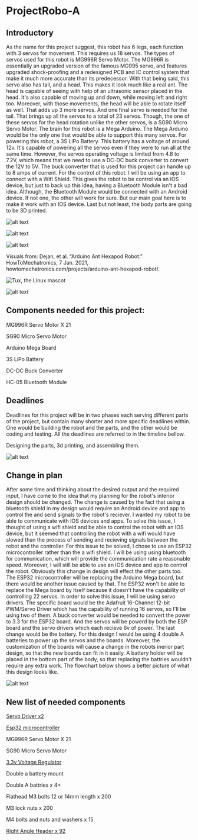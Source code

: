 # ProjectRobo-A
## Introductory 
As the name for this project suggest, this robot has 6 legs, each function with 3 servos for movement. This requires us 18 servos. The types of servos used for this robot is 
MG996R Servo Motor. The MG996R is essentially an upgraded version of the famous MG995 servo, and features upgraded shock-proofing and a redesigned PCB and IC control system that 
make it much more accurate than its predecessor. With that being said, this servo also has tail, and a head. This makes it look much like a real ant. The head is capable of seeing 
with help of an ultrasonic sensor placed in the head. It's also capable of moving up and down, while moving left and right too. Moreover, with those movements, the head will be 
able to rotate itself as well. That adds up 3 more servos. And one final servo is needed for the tail.  That brings up all the servos to a total of 23 servos. Though, the one 
of these servos for the head rotation unlike the other servos, is a SG90 Micro Servo Motor. The brain for this robot is a Mega Arduino. The Mega Arduino would be the only one that 
would be able to support this many servos. For powering this robot, a 3S LiPo Battery. This battery has a voltage of around 12v. It's capable of powering all the servos even if 
they were to run all at the same time. However, the servos operating voltage is limited from 4.8 to 7.2V, which means that we need to use a DC-DC buck converter to convert the 12V 
to 5V. The buck converter that is used for this project can handle up to 8 amps of current. For the control of this robot. I will be using an app to connect with a Wifi Shield. 
This gives the robot to be control via an IOS device, but just to back up this idea, having a Bluetooth Module isn't a bad idea. Although, the Bluetooth Module would be connected 
with an Android device. If not one, the other will work for sure. But our main goal here is to make it work with an IOS device. Last but not least, the body parts are going to be 
3D printed.





![alt text](https://github.com/afaqirz67/ProjectRobo-A/blob/main/images/Arduino-Ant-Robot-3D-Model-768x432.jpg?raw=true)


![alt text](https://github.com/afaqirz67/ProjectRobo-A/blob/main/images/Hexapod-3D-Model-768x432.jpg?raw=true)

![alt text](https://github.com/afaqirz67/ProjectRobo-A/blob/main/images/Arduino-Hexapod-Ant-Robot-Circuit-Diagram.png?raw=true)

Visuals from:
Dejan, et al. “Arduino Ant Hexapod Robot.” HowToMechatronics, 7 Jan. 2021, howtomechatronics.com/projects/arduino-ant-hexapod-robot/. 

 ![Tux, the Linux mascot](https://github.com/afaqirz67/ProjectRobo-A/blob/main/images/pd1.jpg?raw=true)

![alt text](https://github.com/afaqirz67/ProjectRobo-A/blob/main/images/pdraw.jpg?raw=true)

## Components needed for this project:

MG996R Servo Motor X 21 

SG90 Micro Servo Motor 

Arduino Mega Board 

3S LiPo Battery 

DC-DC Buck Converter 

HC-05 Bluetooth Module  

## Deadlines

Deadlines for this project will be in two phases each serving different parts of the project, but contain many shorter and more specific deadlines within. One would be building the robot and the parts, and the other would be coding and testing. All the deadlines are referred to in the timeline bellow.

Designing the parts, 3d printing, and assembling them.


![alt text](https://github.com/afaqirz67/ProjectRobo-A/blob/main/images/Project%20Robo-A%20deadlines.png?raw=true)


## Change in plan
After some time and thinking about the desired output and the required input, I have come to the idea that my planning for the robot's interior design should be changed. The 
change is caused by the fact that using a bluetooth shield in my design would require an Android device and app to control the and send signals to the robot's reciever. I wanted 
my robot to be able to communicate with IOS devices and apps. To solve this issue, I thought of using a wifi shield and be able to control the robot with an IOS device, but it
seemed that controlling the robot with a wifi would have slowed than the process of sending and recieving signals between the robot and the controller. For this issue to be
solved, I chose to use an ESP32 microcontroller rather than the a wifi shield. I will be using using bluetooth for communication, which will provide the communication rate a 
reasonable speed. Moreover, I will still be able to use an IOS device and app to control the robot. Obviously this change in design will effect the other parts too. The ESP32
microcontroller will be replacing the Arduino Mega board, but there would be another issue caused by that. The ESP32 won't be able to replace the Mega board by itself because it 
doesn't have the capability of controlling 22 servos. In order to solve this issue, I will be using servo drivers. The specific board would be the Adafruit 16-Channel 12-bit
PWM/Servo Driver which has the capability of running 16 servos, so I'll be using two of them. A buck converter would be needed to convert the power to 3.3 for the ESP32
board. And the servos will be powerd by both the ESP board and the servo drivers which each recieve 6v of power. The last change would be the battery. For this design I would be
using 4 double A batteries to power up the servos and the boards. Moreover, the customization of the boards will cause a change in the robots inerior part design, so that the 
new boards can fit in it easily. A battery holder will be placed in the bottom part of the body, so that replacing the battries wouldn't require any extra work. The flowchart
below shows a better picture of what this design looks like. 


![alt text](https://github.com/afaqirz67/ProjectRobo-A/blob/main/images/flow-chart-planning.png?raw=true)

## New list of needed components
[Servo Driver x2](https://www.adafruit.com/product/815)

[Esp32 microcontroller](https://www.adafruit.com/product/4769)

MG996R Servo Motor X 21

SG90 Micro Servo Motor

[3.3v Voltage Regulator](https://www.adafruit.com/product/4683) 

Double a battery mount

Double A battries  x 4+ 

Flathead M3 bolts 12 or 14mm length x 200

M3 lock nuts x 200

M4 bolts and nuts and washers x 15

[Right Angle Header x 92](https://www.abelectronics.co.uk/p/45/48-pin-16-x-3-right-angle-header)
